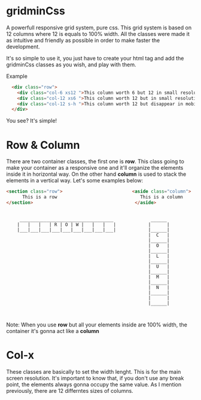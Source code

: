 # gridminCss
A powerfull responsive grid system, pure css. This grid system is based on 12 columns where 12 is equals to 100% width. All the classes were made it as intuitive and friendly as possible in order to make faster the development.

It's so simple to use it, you just have to create your html tag and add the gridminCss classes as you wish, and play with them.

Example
```html
  <div class="row">
    <div class="col-6 xs12 ">This column worth 6 but 12 in small resolutions</div>
    <div class="col-12 xs6 ">This column worth 12 but in small resolution worth 6</div>
    <div class="col-12 s-h ">This column worth 12 but disappear in mobile resolution</div>
  </div>
```
You see? It's simple!

# Row & Column
There are two container classes, the first one is **row**. This class going to make your container as a responsive one and it'll organize the elements inside it in horizontal way. On the other hand **column** is used to stack the elements in a vertical way. Let's some examples below:
```html
<section class="row">                          <aside class="column">
      This is a row                               This is a column
</section>                                      </aside>
```
<pre>
  <code>
     ___________________________________              ______
    |   |   |   | R | O | W |   |   |   |            |      |
    |___|___|___|___|___|___|___|___|___|            |______|
                                                     |  C   |
                                                     |______|
                                                     |  O   |
                                                     |______|
                                                     |  L   |
                                                     |______|
                                                     |  U   |
                                                     |______|
                                                     |  M   |
                                                     |______|
                                                     |  N   |
                                                     |______|
                                                     |      |
                                                     |______|
                                                 
  </code>
</pre>


Note: When you use **row** but all your elements inside are 100% width, the container it's gonna act like a **column**

# Col-x
These classes are basically to set the width lenght. This is for the main screen resolution. It's important to know that, if you don't use any break point, the elements always gonna occupy the same value. As I mention previously, there are 12 differntes sizes of columns.
